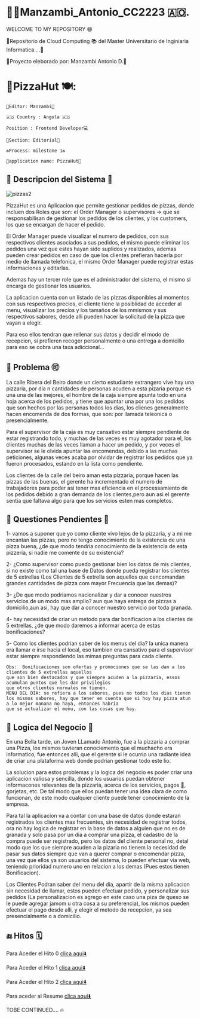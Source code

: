 # 🧑‍💻Manzambi_Antonio_CC2223 🇦🇴. 
 
 WELCOME TO MY REPOSITORY :smile: 

:rocket:Repositorio de Cloud Computing 📚 del Master Universitario de Inginiaria Informatica....:bookmark:

💸Proyecto eleborado por: Manzambi Antonio D.📱
# :pizza:PizzaHut  🍽️:

	📝Editor: Manzambi📝
	
	🇦🇴 Country : Angola 🇦🇴
	
	Position : Frontend Developer💻

	👷Section: Editorial👷

	♻️Process: milestone 1♻️ 

	📸application name: PizzaHut📸


##  📝 Descripcion del Sistema 📖

![pizzas2](../main/Docs/Hito%200/imagenes/pizzas2.jpeg)

PizzaHut es una Aplicacion que permite gestionar pedidos de pizzas, donde incluen dos Roles que son: el Order Manager o supervisores -> que se responsabilisan de gestionar los pedidos de los clientes, y los customers, los que se encargan de hacer el pedido.

El Order Manager puede visualizar el numero de pedidos, con sus respectivos clientes asociados a sus pedidos, el mismo puede eliminar los pedidos una vez que estes hayan sido suplidos y realizados, ademas pueden crear pedidos en caso de que los clientes prefieran hacerla por medio de llamada telefonica, el mismo Order Manager puede registrar estas informaciones y editarlas.

Ademas hay un tercer role que es el administrador del sistema, el mismo si encarga de gestionar los usuarios.

La aplicacion cuenta con un listado de las pizzas disponibles al momentos con sus respectivos precios, el cliente tiene la posiblidad de acceder al menu, visualizar los precios y los tamaños de los mmismos y sus respectivos sabores, desde alli pueden hacer la solicitud de la pizza que vayan a elegir.

Para eso ellos tendran que rellenar sus datos y decidir el modo de recepcion, si prefieren recoger personalmente o una entrega a domicilio para eso se cobra una taxa adiccional... 

## 🦯 Problema 🉑

 La calle Ribera del Beiro donde un cierto estudiante extrangero vive hay una pizzaria, por dia n cantidades de personas acuden a esta pizaria porque es una una de las mejores, el hombre de la caja siempre apunta todo en una hoja acerca de los pedidos, y tiene que apuntar una por una los pedidos que son hechos por las personas todos los dias, los clienes generalmente hacen encomenda de dos formas, que son: por llamada teleonica o presencialmente.
 
 Para el supervisor de la caja es muy cansativo estar siempre pendiente de estar registrando todo, y muchas de las veces es muy agotador para el, los clientes muchas de las veces llaman a hacer un pedido, y por veces el supervisor se le olvida apuntar las encomendas, debido a las muchas peticiones, algunas veces acaba por olvidar de registrar los pedidos que ya fueron procesados, estando en la lista como pendiente.
 
 Los clientes de la calle del beiro aman esta pizzaria, porque hacen las pizzas de las buenas, el gerente ha incrementado el numero de trabajadores para poder asi tener mas eficiencia en el processamiento de los pedidos debido a gran demanda de los clientes,pero aun asi el gerente sentia que faltava algo para que los servicios esten mas completos. 
 
 ## 📖 Questiones Pendientes 📖
 
  1- vamos a suponer que yo como cliente vivo lejos de la pizzaria, y a mi me encantan las pizzas, pero no tengo conocimiento de la existencia de una pizza buena, ¿de que modo tendria conocimiento de la existencia de esta pizzeria, si nadie me comente de su existencia?
	
  2- ¿Como supervisor como puedo gestionar bien los datos de mis clientes, si no existe como tal una base de Datos donde pueda registrar los clientes de 5 extrellas (Los Clientes de 5 extrella son aquellos que cencomandan grandes cantidades de pizza com mayor Frecuencia que las demas)?

  3- ¿De que modo podriamos nacionalizar y dar a conocer nuestros servicios de un modo mas amplio? aun que haya entrega de pizzas a domicilio,aun asi, hay que dar a conocer nuestro servicio por toda granada.
	
  4- hay necesidad de criar un metodo para dar bonificacion a los clientes de 5 extrellas, ¿de que modo daremos a informar acerca de estas bonificaciones?
	 
 5- Como los clientes podrian saber de los menus del dia? la unica manera era llamar o irse hacia el local, eso tambien era cansativo para el supervisor estar siempre respondiendo las mimas preguntas para cada cliente.

    Obs:  Bonificaciones son ofertas y promociones que se las dan a los clientes de 5 extrellas aquellos 
	que son bien destacados y que siempre acuden a la pizzaria, essos acumulan puntos que les dan privilegios 
	que otros clientes normales no tienen. 
	MENU DEL DIA: se refiera a los sabores, pues no todos los dias tienen 
	los mismos sabores, hay que tener en cuenta que si hoy hay pizza atun a lo mejor manana no haya, entonces habria 
	que se actualizar el menu, con las cosas que hay.
			 

 
  ## 📑 Logica del Negocio 📑
	   
   En una Bella tarde, un Joven LLamado Antonio, fue a la pizzaria a comprar una Pizza, los mismos tuvieran conociemento que el muchacho era informatico, fue entonces alli, que el gerente si le ocurrio una radiante idea de criar una plataforma web donde podrian gestionar todo este lio.
	 
La solucion para estos problemas y la logica del negocio es poder criar una aplicacion valiosa y sencilla, donde los usuarios puedan obtener informacones relevantes de la pizzaria, acerca de los servicios, pagos 💸, gorjetas, etc. De tal modo que ellos puedan tener una idea clara de como funcionan, de este modo cualquier cliente puede tener conocimiento de la empresa.

Para tal la aplicacion va a contar con una base de datos donde estaran registrados los clientes mas frecuentes, sin necesidad de registrar todos, ora no hay logica de registrar en la base de datos a alguien que no es de granada y solo pasa por un dia a comprar una pizza, el cadastro de la compra puede ser registrado, pero los datos del cliente personal no, detal modo que los que siempre acuden a la pizaria no tienem la necesidad de pasar sus datos siempre que van a querer comprar o encomendar pizza, una vez que ellos ya son usuarios del sistema, lo pueden efectuar via web, teniendo prioridad numero uno en relacion a los demas (Pues estos tienen Bonificacion). 

Los Clientes Podran saber del menu del dia, apartir de la misma aplicacion sin necesidad de llamar, estos pueden efectuar pedido, y personalizar sus pedidos (La personalizacion es agrego en este caso una piza de queso se le puede agregar jamom u otra cosa a su preferencia), los mismos pueden efectuar el pago desde alli, y elegir el metodo de recepcion, ya sea presencialmente o a domicilio.

## 🔚  Hitos  🗓️ 
  
Para Aceder el Hito 0 [clica aqui⬇️](https://github.com/Manzambi/Manzambi_Antonio_CC2223/tree/main/Docs/Hito%200)

Para Aceder el Hito 1 [clica aqui⬇️](https://github.com/Manzambi/Manzambi_Antonio_CC2223/tree/main/Docs/Hito%201)

Para Aceder el Hito 2  [clica aqui⬇️](https://github.com/Manzambi/Manzambi_Antonio_CC2223/tree/main/)

Para aceder al Resume [clica aqui⬇️](https://github.com/Manzambi/Manzambi_Antonio_CC2223/blob/main/ResumenCompleto.md)

TOBE CONTINUED.... 🔥


